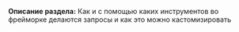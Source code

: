 **Описание раздела:** Как и с помощью каких инструментов во фрейморке делаются запросы и как это можно кастомизировать